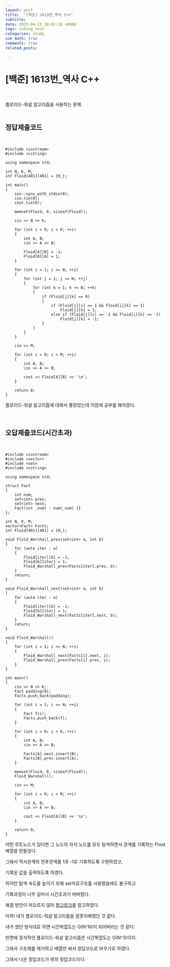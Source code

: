 ```yaml
---
layout: post
title:  "[백준] 1613번_역사 C++"
subtitle:   
date: 2023-04-15 10:01:10 +0900
tags: coding_test
categories: study
use_math: true
comments: true
related_posts:

---
```


# [백준] 1613번_역사 C++<br/>
<br/>

플로이드-워셜 알고리즘을 사용하는 문제.<br/>
<br/>

## 정답제출코드<br>
<br/>

```
#include <iostream>
#include <cstring>

using namespace std;

int N, K, M;
int Floid[401][401] = {0,};

int main()
{
    ios::sync_with_stdio(0);
    cin.tie(0);
    cout.tie(0);

    memset(Floid, 0, sizeof(Floid));

    cin >> N >> K;

    for (int i = 0; i < K; ++i)
    {
        int A, B;
        cin >> A >> B;

        Floid[A][B] = -1;
        Floid[B][A] = 1;
    }

    for (int i = 1; i <= N; ++i)
    {
        for (int j = 1; j <= N; ++j)
        {
            for (int k = 1; k <= N; ++k)
            {
                if (Floid[j][k] == 0)
                {
                    if (Floid[j][i] == 1 && Floid[i][k] == 1)
                        Floid[j][k] = 1;
                    else if (Floid[j][i] == -1 && Floid[i][k] == -1)
                        Floid[j][k] = -1;
                }
            }
        }
    }

    cin >> M;

    for (int i = 0; i < M; ++i)
    {
        int A, B;
        cin >> A >> B;

        cout << Floid[A][B] << '\n';
    }

    return 0;
}
```

플로이드-워샬 알고리즘에 대해서 몰랐었는데 이참에 공부를 해야겠다.<br/>

<br/>

## 오답제출코드(시간초과)<br/>
<br/>

```
#include <iostream>
#include <vector>
#include <set>
#include <cstring>

using namespace std;

struct Fact
{
    int num;
    set<int> prev;
    set<int> next;
    Fact(int _num) : num(_num) {}
};

int N, K, M;
vector<Fact> Facts;
int Floid[401][401] = {0,};

void Floid_Warshall_prev(set<int> a, int b)
{
    for (auto iter : a)
    {
        Floid[iter][b] = -1;
        Floid[b][iter] = 1;
        Floid_Warshall_prev(Facts[iter].prev, b);
    }
    return;
}

void Floid_Warshall_next(set<int> a, int b)
{
    for (auto iter : a)
    {
        Floid[iter][b] = -1;
        Floid[b][iter] = 1;
        Floid_Warshall_next(Facts[iter].next, b);
    }
    return;
}

void Floid_Warshall()
{
    for (int i = 1; i <= N; ++i)
    {
        Floid_Warshall_next(Facts[i].next, i);
        Floid_Warshall_prev(Facts[i].prev, i);
    }
}

int main()
{
    cin >> N >> K;
    Fact padding(0);
    Facts.push_back(padding);

    for (int i = 1; i <= N; ++i)
    {
        Fact f(i);
        Facts.push_back(f);
    }

    for (int i = 0; i < K; ++i)
    {
        int A, B;
        cin >> A >> B;

        Facts[A].next.insert(B);
        Facts[B].prev.insert(A);
    }

    memset(Floid, 0, sizeof(Floid));
    Floid_Warshall();

    cin >> M;

    for (int i = 0; i < M; ++i)
    {
        int A, B;
        cin >> A >> B;

        cout << Floid[A][B] << '\n';
    }

    return 0;
}
```

어떤 루트노드가 있다면 그 노드의 자식 노드를 모두 탐색하면서 관계를 기록하는 Floid배열을 만들었다.<br/>

그래서 역사관계의 전후관계를 1과 -1로 기록하도록 구현하였고,<br/>

기록된 값을 출력하도록 하였다.<br/>

하지만 탐색 속도를 높이기 위해 set자료구조를 사용했음에도 불구하고<br/>

기록과정이 너무 길어서 시간초과가 떠버렸다.<br/>

해결 방안이 떠오르지 않아 [참고링크](https://yabmoons.tistory.com/107)를 참고하였다.<br/>

아하! 내가 플로이드-워샬 알고리즘을 잘못이해했던 것 같다.<br/>

내가 썼던 방식대로 하면 시간복잡도는 O(N^N)이 되어버리는 것 같다.<br/>

반면에 정석적인 플로이드-워샬 알고리즘은 시간복잡도는 O(N^3)이지.<br/>

그래서 구조체를 제거하고 배열만 써서 정답코드로 바꾸기로 하였다.<br/>

그래서 나온 정답코드가 위의 정답코드이다.<br/>